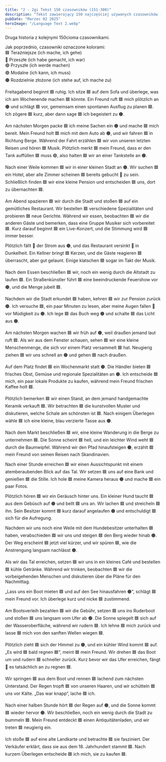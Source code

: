 ```yaml
---
title: "2 - 2gi Tekst 150 czasowników (151-300)"
description: "Tekst zawierający 150 najczęściej używanych czasowników - Część 2 (151-300)"
pubDate: "Marzec 02 2025"
heroImage: "/Language Text 2.webp"
---
```


Druga historia z kolejnymi 150cioma czasownikami.

Jak poprzednio, czasowniki oznaczone kolorami:
<br>🟦 Teraźniejsze (ich mache, ich gehe)
<br>🔴 Przeszłe (ich habe gemacht, ich war)
<br>🟢 Przyszłe (ich werde machen)
<br>🟣 Modalne (ich kann, ich muss)
<br>🟠 Rozdzielnie złożone (ich stehe auf, ich mache zu)

Freitagabend beginnt 🟦 ruhig. Ich sitze 🟦 auf dem Sofa und überlege, was ich am Wochenende machen 🟦 könnte. Ein Freund ruft 🟦 mich plötzlich an 🟠 und schlägt 🟦 vor, gemeinsam einen spontanen Ausflug zu planen 🟦. Ich zögere 🟦 kurz, aber dann sage 🟦 ich begeistert zu 🟠.

Am nächsten Morgen packe 🟦 ich meine Sachen ein 🟠 und mache 🟦 mich bereit. Mein Freund holt 🟦 mich mit dem Auto ab 🟠, und wir fahren 🟦 in Richtung Berge. Während der Fahrt erzählen 🟦 wir von unseren letzten Reisen und hören 🟦 Musik. Plötzlich merkt 🟦 mein Freund, dass er den Tank auffüllen 🟦 muss 🟣, also halten 🟦 wir an einer Tankstelle an 🟠.

Nach einer Weile kommen 🟦 wir in einer kleinen Stadt an 🟠. Wir suchen 🟦 ein Hotel, aber alle Zimmer scheinen 🟦 bereits gebucht 🔴 zu sein. Schließlich finden 🟦 wir eine kleine Pension und entscheiden 🟦 uns, dort zu übernachten 🟦.

Am Abend spazieren 🟦 wir durch die Stadt und stoßen 🟦 auf ein gemütliches Restaurant. Wir bestellen 🟦 verschiedene Spezialitäten und probieren 🟦 neue Gerichte. Während wir essen, beobachten 🟦 wir die anderen Gäste und bemerken, dass eine Gruppe Musiker sich vorbereitet 🟦. Kurz darauf beginnt 🟦 ein Live-Konzert, und die Stimmung wird 🟦 immer besser.

Plötzlich fällt 🔴 der Strom aus 🟠, und das Restaurant versinkt 🔴 in Dunkelheit. Ein Kellner bringt 🟦 Kerzen, und die Gäste reagieren 🟦 überrascht, aber gut gelaunt. Einige klatschen 🟦 sogar im Takt der Musik.

Nach dem Essen beschließen 🟦 wir, noch ein wenig durch die Altstadt zu laufen 🟦. Ein Straßenkünstler führt 🟦 eine beeindruckende Feuershow vor 🟠, und die Menge jubelt 🟦.

Nachdem wir die Stadt erkundet 🟦 haben, kehren 🟦 wir zur Pension zurück 🟠. Ich versuche 🟦, ein paar Minuten zu lesen, aber meine Augen fallen 🔴 vor Müdigkeit zu 🟠. Ich lege 🟦 das Buch weg 🟠 und schalte 🟦 das Licht aus 🟠.

Am nächsten Morgen wachen 🟦 wir früh auf 🟠, weil draußen jemand laut ruft 🟦. Als wir aus dem Fenster schauen, sehen 🟦 wir eine kleine Menschenmenge, die sich vor einem Platz versammelt 🟦 hat. Neugierig ziehen 🟦 wir uns schnell an 🟠 und gehen 🟦 nach draußen.

Auf dem Platz findet 🟦 ein Wochenmarkt statt 🟠. Die Händler bieten 🟦 frisches Obst, Gemüse und regionale Spezialitäten an 🟠. Ich entscheide 🟦 mich, ein paar lokale Produkte zu kaufen, während mein Freund frischen Kaffee holt 🟦.

Plötzlich bemerken 🟦 wir einen Stand, an dem jemand handgemachte Keramik verkauft 🟦. Wir betrachten 🟦 die kunstvollen Muster und diskutieren, welche Schale am schönsten ist 🟦. Nach einigem Überlegen wähle 🟦 ich eine kleine, blau verzierte Tasse aus 🟠.

Nach dem Markt beschließen 🟦 wir, eine kleine Wanderung in die Berge zu unternehmen 🟦. Die Sonne scheint 🟦 hell, und ein leichter Wind weht 🟦 durch die Baumwipfel. Während wir den Pfad hinaufsteigen 🟠, erzählt 🟦 mein Freund von seinen Reisen nach Skandinavien.

Nach einer Stunde erreichen 🟦 wir einen Aussichtspunkt mit einem atemberaubenden Blick auf das Tal. Wir setzen 🟦 uns auf eine Bank und genießen 🟦 die Stille. Ich hole 🟦 meine Kamera heraus 🟠 und mache 🟦 ein paar Fotos.

Plötzlich hören 🟦 wir ein Geräusch hinter uns. Ein kleiner Hund taucht 🟦 aus dem Gebüsch auf 🟠 und bellt 🟦 uns an. Wir lachen 🟦 und streicheln 🟦 ihn. Sein Besitzer kommt 🟦 kurz darauf angelaufen 🟠 und entschuldigt 🟦 sich für die Aufregung.

Nachdem wir uns noch eine Weile mit dem Hundebesitzer unterhalten 🟦 haben, verabschieden 🟦 wir uns und steigen 🟦 den Berg wieder hinab 🟠. Der Weg erscheint 🟦 jetzt viel kürzer, und wir spüren 🟦, wie die Anstrengung langsam nachlässt 🟠.

Als wir das Tal erreichen, setzen 🟦 wir uns in ein kleines Café und bestellen 🟦 kühle Getränke. Während wir trinken, beobachten 🟦 wir die vorbeigehenden Menschen und diskutieren über die Pläne für den Nachmittag.

„Lass uns ein Boot mieten 🟦 und auf den See hinausfahren 🟠“, schlägt 🟦 mein Freund vor. Ich überlege kurz und nicke 🟦 zustimmend.

Am Bootsverleih bezahlen 🟦 wir die Gebühr, setzen 🟦 uns ins Ruderboot und stoßen 🟦 uns langsam vom Ufer ab 🟠. Die Sonne spiegelt 🟦 sich auf der Wasseroberfläche, während wir rudern 🟦. Ich lehne 🟦 mich zurück und lasse 🟦 mich von den sanften Wellen wiegen 🟦.

Plötzlich zieht 🟦 sich der Himmel zu 🟠, und ein kühler Wind kommt 🟦 auf. „Es wird 🟦 bald regnen 🟦“, meint 🟦 mein Freund. Wir drehen 🟦 das Boot um und rudern 🟦 schneller zurück. Kurz bevor wir das Ufer erreichen, fängt 🔴 es tatsächlich an zu regnen 🟦.

Wir springen 🟦 aus dem Boot und rennen 🟦 lachend zum nächsten Unterstand. Der Regen tropft 🟦 von unseren Haaren, und wir schütteln 🟦 uns vor Kälte. „Das war knapp“, lache 🟦 ich.

Nach einer halben Stunde hört 🟦 der Regen auf 🟠, und die Sonne kommt 🟦 wieder hervor 🟠. Wir beschließen, noch ein wenig durch die Stadt zu bummeln 🟦. Mein Freund entdeckt 🟦 einen Antiquitätenladen, und wir treten 🟦 neugierig ein.

Ich stoße 🟦 auf eine alte Landkarte und betrachte 🟦 sie fasziniert. Der Verkäufer erklärt, dass sie aus dem 18. Jahrhundert stammt 🟦. Nach kurzem Überlegen entscheide 🟦 ich mich, sie zu kaufen 🟦.

